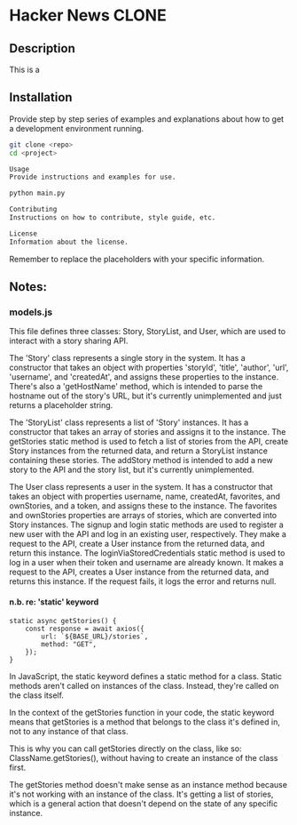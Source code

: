 # Hacker News CLONE

## Description

This is a 

## Installation

Provide step by step series of examples and explanations about how to get a development environment running.

```bash
git clone <repo>
cd <project>

Usage
Provide instructions and examples for use.

python main.py

Contributing
Instructions on how to contribute, style guide, etc.

License
Information about the license.
```

Remember to replace the placeholders with your specific information.

## Notes:

### models.js

This file defines three classes: Story, StoryList, and User, which are used to interact with a story sharing API.

The 'Story' class represents a single story in the system. It has a constructor that takes an object with properties 'storyId', 'title', 'author', 'url', 'username', and 'createdAt', and assigns these properties to the instance. There's also a 'getHostName' method, which is intended to parse the hostname out of the story's URL, but it's currently unimplemented and just returns a placeholder string.

The 'StoryList' class represents a list of 'Story' instances. It has a constructor that takes an array of stories and assigns it to the instance. The getStories static method is used to fetch a list of stories from the API, create Story instances from the returned data, and return a StoryList instance containing these stories. The addStory method is intended to add a new story to the API and the story list, but it's currently unimplemented.

The User class represents a user in the system. It has a constructor that takes an object with properties username, name, createdAt, favorites, and ownStories, and a token, and assigns these to the instance. The favorites and ownStories properties are arrays of stories, which are converted into Story instances. The signup and login static methods are used to register a new user with the API and log in an existing user, respectively. They make a request to the API, create a User instance from the returned data, and return this instance. The loginViaStoredCredentials static method is used to log in a user when their token and username are already known. It makes a request to the API, creates a User instance from the returned data, and returns this instance. If the request fails, it logs the error and returns null.

#### n.b. re: 'static' keyword

```
static async getStories() {
    const response = await axios({
        url: `${BASE_URL}/stories`,
        method: "GET",
    });
}
```

In JavaScript, the static keyword defines a static method for a class. Static methods aren't called on instances of the class. Instead, they're called on the class itself.

In the context of the getStories function in your code, the static keyword means that getStories is a method that belongs to the class it's defined in, not to any instance of that class.

This is why you can call getStories directly on the class, like so: ClassName.getStories(), without having to create an instance of the class first.

The getStories method doesn't make sense as an instance method because it's not working with an instance of the class. It's getting a list of stories, which is a general action that doesn't depend on the state of any specific instance.
